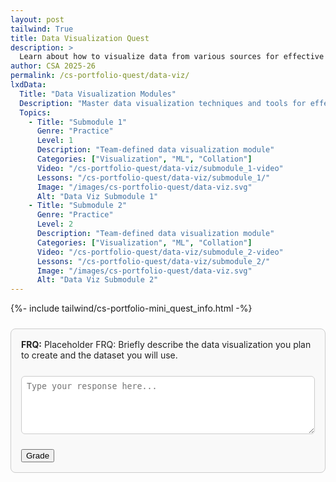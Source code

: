 ```yaml
---
layout: post 
tailwind: True
title: Data Visualization Quest
description: >
  Learn about how to visualize data from various sources for effective representation and application, such as machine learning
author: CSA 2025-26
permalink: /cs-portfolio-quest/data-viz/
lxdData:
  Title: "Data Visualization Modules"
  Description: "Master data visualization techniques and tools for effective data representation!"
  Topics:
    - Title: "Submodule 1"
      Genre: "Practice"
      Level: 1
      Description: "Team-defined data visualization module"
      Categories: ["Visualization", "ML", "Collation"]
      Video: "/cs-portfolio-quest/data-viz/submodule_1-video"
      Lessons: "/cs-portfolio-quest/data-viz/submodule_1/"
      Image: "/images/cs-portfolio-quest/data-viz.svg"
      Alt: "Data Viz Submodule 1"
    - Title: "Submodule 2"
      Genre: "Practice"
      Level: 2
      Description: "Team-defined data visualization module"
      Categories: ["Visualization", "ML", "Collation"]
      Video: "/cs-portfolio-quest/data-viz/submodule_2-video"
      Lessons: "/cs-portfolio-quest/data-viz/submodule_2/"
      Image: "/images/cs-portfolio-quest/data-viz.svg"
      Alt: "Data Viz Submodule 2"
---
```


{%- include tailwind/cs-portfolio-mini_quest_info.html -%}

<!-- FRQ: Placeholder -->
<div class="frq-box" id="quest-frq" style="border:1px solid #ccc; padding:1rem; border-radius:8px; margin:1.5rem 0; background:#f9f9f9; color:#222;">
  <b>FRQ:</b> <span id="frq-question">Placeholder FRQ: Briefly describe the data visualization you plan to create and the dataset you will use.</span><br><br>
  <textarea id="frq-answer" rows="5" placeholder="Type your response here..." style="width:100%; border-radius:6px; border:1px solid #ccc; padding:0.5rem; margin-top:0.5rem; background:#fff; color:#222;"></textarea>
  <p></p>
  <button id="frq-grade-btn" style="margin-top: 10px;">Grade</button>
  <div id="frq-feedback"></div>
</div>

<script type="module">
  import { javaURI } from '../../../assets/js/api/config.js';

  const btn = document.getElementById('frq-grade-btn');
  btn.addEventListener('click', async () => {
    const q = document.getElementById('frq-question').textContent.trim();
    const a = document.getElementById('frq-answer').value.trim();
    const fb = document.getElementById('frq-feedback');
    if (!a) { fb.innerHTML = '<span style="color:red;">Please enter your response before submitting.</span>'; return; }
    btn.disabled = true;
    fb.innerHTML = 'Grading...';
    try {
      const res = await fetch(`${javaURI}/api/grade`, {
        method: 'POST',
        mode: 'cors',
        credentials: 'include',
        headers: { 'Content-Type': 'application/json' },
        body: JSON.stringify({ question: q, answer: a })
      });
      if (!res.ok) throw new Error(`HTTP ${res.status}`);
      const result = await res.json();
      let feedbackText = '';
      try {
        feedbackText = result.candidates?.[0]?.content?.parts?.[0]?.text || result.feedback || JSON.stringify(result);
      } catch(_) {}
      const formatted = (feedbackText || 'No feedback returned.').replace(/\*\*(.*?)\*\*/g, '<strong>$1</strong>').replace(/\n/g,'<br>');
      fb.innerHTML = formatted;
    } catch (e) {
      fb.innerHTML = `<span style="color:red;">An error occurred while grading. Please try again. (${e.message})</span>`;
    } finally {
      btn.disabled = false;
    }
  });
</script>